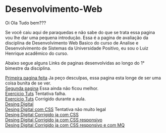 
# Desenvolvimento-Web
Oi Ola Tudo bem???

Se você caiu aqui de paraquedas e não sabe do que se trata essa pagina vou lhe dar uma pequena introdução.
Essa é a pagina de avaliação da disciplina de Desenvolvimento Web Basico do curso de Analise e Desenvolvimento de Sistemas da Universidade Positivo,
eu sou o Luiz Henrique acadêmico do curso.<br>

Abaixo segue alguns Links de paginas desenvolvidas ao longo do 1° bimestre da disciplina.<br>

<a href="https://luizsai.github.io/desenvolvimento-web/aula02/index">Primeira pagina feita</a> Ja peço desculpas, essa pagina esta longe de ser uma coisa bunita de se ver.<br>
<a href="https://luizsai.github.io/desenvolvimento-web/aula03/index">Segunda pagina</a> Essa ainda não ficou melhor.<br>
<a href="https://luizsai.github.io/desenvolvimento-web/exerciciotuts-town/index.html">Exercicio Tuts</a> Tentativa falha.<br>
<a href="https://luizsai.github.io/desenvolvimento-web/exerciciotutsresolvido/index.html">Exercicio Tuts</a> Corrigido durante a aula.<br>
<a href="https://luizsai.github.io/desenvolvimento-web/desingdigital/index.html">Desing Digital</a><br>
<a href="https://luizsai.github.io/desenvolvimento-web/desingdigitalcss/index.html">Desing Digital com CSS</a> Tentativa não muito legal<br>
<a href="https://luizsai.github.io/desenvolvimento-web/desingdigitalcss-corrigido/index.html">Desing Digital Corrigido ja com CSS</a><br>
<a href="https://luizsai.github.io/desenvolvimento-web/desingdigitalcss-responsivo/index.html">Desing Digital Corrigido ja com CSS responsivo</a><br>
<a href="https://luizsai.github.io/desenvolvimento-web/desingdigitalcss-responsivo-mq">Desing Digital Corrigido ja com CSS responsivo e com MQ</a><br>
<a href=""></a><br>
<a href=""></a><br>
<a href=""></a><br>
<a href=""></a><br>

